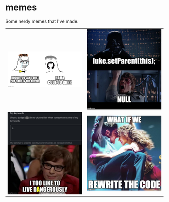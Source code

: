 # memes

Some nerdy memes that I've made.

|                                                   |                                                |
| ------------------------------------------------- | ---------------------------------------------- |
| <img src="code_go_brrr.png" width="400" />        | <img src="i_am_your_father.png" width="400" /> |
| <img src="living_on_the_edge.jpeg" width="400" /> | <img src="rewrite_the_code.jpg" width="400" /> |
